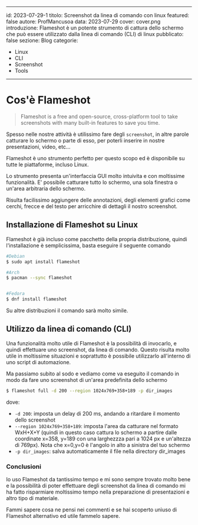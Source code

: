 
---
id: 2023-07-29-1
titolo: Screenshot da linea di comando con linux
featured: false
autore: ProfMancusoa
data: 2023-07-29
cover: cover.png
introduzione: Flameshot è un potente strumento di cattura dello schermo che può essere utilizzato dalla linea di comando (CLI) di linux
pubblicato: false
sezione: Blog
categorie:
  - Linux
  - CLI
  - Screenshot
  - Tools
---

# Cos'è Flameshot

> Flameshot is a free and open-source, cross-platform tool to take screenshots with many built-in features to save you time.

Spesso nelle nostre attività è utilissimo fare degli `screenshot`, in altre parole catturare lo schermo o parte di esso, per poterli inserire in nostre presentazioni, video, etc...

Flameshot è uno strumento perfetto per questo scopo ed è disponibile su tutte le piattaforme, incluso Linux.

Lo strumento presenta un'interfaccia GUI molto intuivita e con moltissime funzionalità.
E' possibile catturare tutto lo schermo, una sola finestra o un'area arbitraria dello schermo.

Risulta facilissimo aggiungere delle annotazioni, degli elementi grafici come cerchi, frecce e del testo per arricchire di dettagli il nostro screenshot.

## Installazione di Flameshot su Linux


Flameshot è già incluso come pacchetto della propria distribuzione, quindi l'installazione è semplicissima, basta eseguire il seguente comando


```bash
#Debian
$ sudo apt install flameshot

#Arch
$ pacman --sync flameshot


#Fedora
$ dnf install flameshot
```

Su altre distribuzioni il comando sarà molto simile.


## Utilizzo da linea di comando (CLI)

Una funzionalità molto utile di Flameshot è la possibilità di invocarlo, e quindi effettuare uno screenshot, da linea di comando.
Questo risulta molto utile in moltissime situazioni e soprattutto è possibile utilizzarlo all'interno di uno script di automazione.

Ma passiamo subito al sodo e vediamo come va eseguito il comando in modo da fare uno screenshot di un'area predefinita dello schermo


```bash
$ flameshot full -d 200 --region 1024x769+358+189 -p dir_images
```

dove:

- `-d 200`: imposta un delay di 200 ms, andando a ritardare il momento dello screenshot
- `--region 1024x769+358+189`: imposta l'area da catturare nel formato WxH+X+Y (quindi in questo caso cattura lo schermo a partire dalle coordinate x=358, y=189 con una larghezzza pari a 1024 px e un'altezza di 769px). Nota che x=0,y=0 è l'angolo in alto a sinistra del tuo schermo
- `-p dir_images`: salva automaticamente il file nella directory dir_images

### Conclusioni

Io uso Flameshot da tantissimo tempo e mi sono sempre trovato molto bene e la possibilità di poter effettuare degli screenshot da linea di comando mi ha fatto risparmiare moltissimo tempo nella preparazione di presentazioni e altro tipo di materiale.

Fammi sapere cosa ne pensi nei commenti e se hai scoperto unìuso di Flameshot alternativo ed utile fammelo sapere.